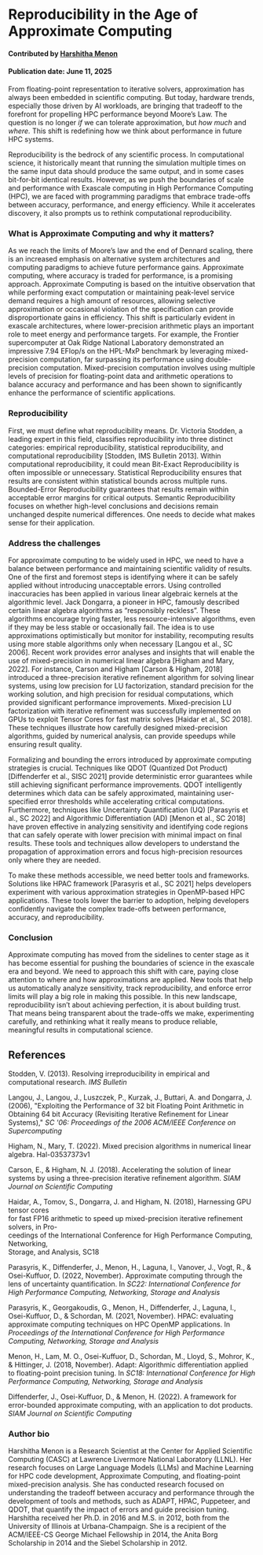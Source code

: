 # Reproducibility in the Age of Approximate Computing

#### Contributed by [Harshitha Menon](https://github.com/harshithamenon)

#### Publication date: June 11, 2025

<!--deck start-->
From floating-point representation to iterative solvers, approximation has always been embedded in scientific computing. But today, hardware trends, especially those driven by AI workloads, are bringing that tradeoff to the forefront for propelling HPC performance beyond Moore’s Law. The question is no longer *if* we can tolerate approximation, but *how much* and *where.* This shift is redefining how we think about performance in future HPC systems.
<!--deck end-->

Reproducibility is the bedrock of any scientific process. In computational science, it historically meant that running the simulation multiple times on the same input data should produce the same output, and in some cases bit-for-bit identical results. However, as we push the boundaries of scale and performance with Exascale computing in High Performance Computing (HPC), we are faced with programming paradigms that embrace trade-offs between accuracy, performance, and energy efficiency. While it accelerates discovery, it also prompts us to rethink computational reproducibility.

### What is Approximate Computing and why it matters?

As we reach the limits of Moore’s law and the end of Dennard scaling, there is an increased emphasis on alternative system architectures and computing paradigms to achieve future performance gains. Approximate computing, where accuracy is traded for performance, is a promising approach. Approximate Computing is based on the intuitive observation that while performing exact computation or maintaining peak-level service demand requires a high amount of resources, allowing selective approximation or occasional violation of the specification can provide disproportionate gains in efficiency. This shift is particularly evident in exascale architectures, where lower-precision arithmetic plays an important role to meet energy and performance targets. For example, the Frontier supercomputer at Oak Ridge National Laboratory demonstrated an impressive 7.94 EFlop/s on the HPL-MxP benchmark by leveraging mixed-precision computation, far surpassing its performance using double-precision computation. Mixed-precision computation involves using multiple levels of precision for floating-point data and arithmetic operations to balance accuracy and performance and has been shown to significantly enhance the performance of scientific applications.  

### Reproducibility

First, we must define what reproducibility means. Dr. Victoria Stodden, a leading expert in this field, classifies reproducibility into three distinct categories: empirical reproducibility, statistical reproducibility, and computational reproducibility \[Stodden, IMS Bulletin 2013\]. Within computational reproducibility, it could mean Bit-Exact Reproducibility is often impossible or unnecessary. Statistical Reproducibility ensures that results are consistent within statistical bounds across multiple runs. Bounded-Error Reproducibility guarantees that results remain within acceptable error margins for critical outputs. Semantic Reproducibility focuses on whether high-level conclusions and decisions remain unchanged despite numerical differences. One needs to decide what makes sense for their application.

### Address the challenges

For approximate computing to be widely used in HPC, we need to have a balance between performance and maintaining scientific validity of results. One of the first and foremost steps is identifying where it can be safely applied without introducing unacceptable errors. Using controlled inaccuracies has been applied in various linear algebraic kernels at the algorithmic level. Jack Dongarra, a pioneer in HPC, famously described certain linear algebra algorithms as “responsibly reckless”. These algorithms encourage trying faster, less resource-intensive algorithms, even if they may be less stable or occasionally fail. The idea is to use approximations optimistically but monitor for instability, recomputing results using more stable algorithms only when necessary \[Langou et al., SC 2006\]. Recent work provides error analyses and insights that will enable the use of mixed-precision in numerical linear algebra \[Higham and Mary, 2022\]. For instance, Carson and Higham \[Carson & Higham, 2018\] introduced a three-precision iterative refinement algorithm for solving linear systems, using low precision for LU factorization, standard precision for the working solution, and high precision for residual computations, which provided significant performance improvements. Mixed-precision LU factorization with iterative refinement was successfully implemented on GPUs to exploit Tensor Cores for fast matrix solves \[Haidar et al., SC 2018\]. These techniques illustrate how carefully designed mixed-precision algorithms, guided by numerical analysis, can provide speedups while ensuring result quality. 

Formalizing and bounding the errors introduced by approximate computing strategies is crucial. Techniques like QDOT (Quantized Dot Product) \[Diffenderfer et al., SISC 2021\]  provide deterministic error guarantees while still achieving significant performance improvements. QDOT intelligently determines which data can be safely approximated, maintaining user-specified error thresholds while accelerating critical computations. Furthermore, techniques like Uncertainty Quantification (UQ) \[Parasyris et al., SC 2022\] and Algorithmic Differentiation (AD) \[Menon et al., SC 2018\] have proven effective in analyzing sensitivity and identifying code regions that can safely operate with lower precision with minimal impact on final results. These tools and techniques allow developers to understand the propagation of approximation errors and focus high-precision resources only where they are needed.

To make these methods accessible, we need better tools and frameworks. Solutions like HPAC framework \[Parasyris et al., SC 2021\] helps developers experiment with various approximation strategies in OpenMP-based HPC applications. These tools lower the barrier to adoption, helping developers confidently navigate the complex trade-offs between performance, accuracy, and reproducibility.

### Conclusion

Approximate computing has moved from the sidelines to center stage as it has become essential for pushing the boundaries of science in the exascale era and beyond. We need to approach this shift with care, paying close attention to where and how approximations are applied. New tools that help us automatically analyze sensitivity, track reproducibility, and enforce error limits will play a big role in making this possible. In this new landscape, reproducibility isn’t about achieving perfection, it is about building trust. That means being transparent about the trade-offs we make, experimenting carefully, and rethinking what it really means to produce reliable, meaningful results in computational science.

## References

Stodden, V. (2013). Resolving irreproducibility in empirical and computational research. *IMS Bulletin*

Langou, J., Langou, J., Luszczek, P., Kurzak, J., Buttari, A. and Dongarra, J. (2006), "Exploiting the Performance of 32 bit Floating Point Arithmetic in Obtaining 64 bit Accuracy (Revisiting Iterative Refinement for Linear Systems)," *SC '06: Proceedings of the 2006 ACM/IEEE Conference on Supercomputing*

Higham, N., Mary, T. (2022). Mixed precision algorithms in numerical linear algebra. Hal-03537373v1

Carson, E., & Higham, N. J. (2018). Accelerating the solution of linear systems by using a three-precision iterative refinement algorithm. *SIAM Journal on Scientific Computing*

Haidar, A., Tomov, S., Dongarra, J. and Higham, N. (2018), Harnessing GPU tensor cores  
for fast FP16 arithmetic to speed up mixed-precision iterative refinement solvers, in Pro-  
ceedings of the International Conference for High Performance Computing, Networking,  
Storage, and Analysis, SC18

Parasyris, K., Diffenderfer, J., Menon, H., Laguna, I., Vanover, J., Vogt, R., & Osei-Kuffuor, D. (2022, November). Approximate computing through the lens of uncertainty quantification. In *SC22: International Conference for High Performance Computing, Networking, Storage and Analysis* 

Parasyris, K., Georgakoudis, G., Menon, H., Diffenderfer, J., Laguna, I., Osei-Kuffuor, D., & Schordan, M. (2021, November). HPAC: evaluating approximate computing techniques on HPC OpenMP applications. In *Proceedings of the International Conference for High Performance Computing, Networking, Storage and Analysis*

Menon, H., Lam, M. O., Osei-Kuffuor, D., Schordan, M., Lloyd, S., Mohror, K., & Hittinger, J. (2018, November). Adapt: Algorithmic differentiation applied to floating-point precision tuning. In *SC18: International Conference for High Performance Computing, Networking, Storage and Analysis*

Diffenderfer, J., Osei-Kuffuor, D., & Menon, H. (2022). A framework for error-bounded approximate computing, with an application to dot products. *SIAM Journal on Scientific Computing*

### Author bio

Harshitha Menon is a Research Scientist at the Center for Applied Scientific Computing (CASC) at Lawrence Livermore National Laboratory (LLNL). Her research focuses on Large Language Models (LLMs) and Machine Learning for HPC code development, Approximate Computing, and floating-point mixed-precision analysis. She has conducted research focused on understanding the tradeoff between accuracy and performance  through the development of tools and methods, such as ADAPT, HPAC, Puppeteer, and QDOT, that quantify the impact of errors and guide precision tuning. Harshitha received her Ph.D. in 2016 and M.S. in 2012, both from the University of Illinois at Urbana-Champaign. She is a recipient of the ACM/IEEE-CS George Michael Fellowship in 2014, the Anita Borg Scholarship in 2014 and the Siebel Scholarship in 2012\.

<!---
Publish: yes
Track: Deep dive 
Topics: reproducibility, requirements, design, "high-performance computing (hpc)"
--->
